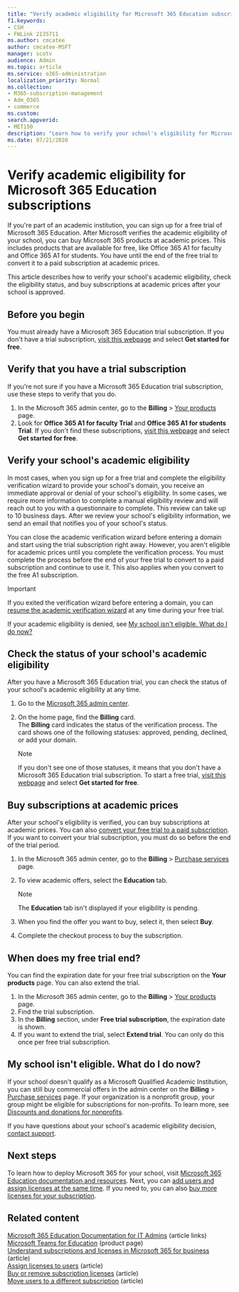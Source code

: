 ```yaml
---
title: "Verify academic eligibility for Microsoft 365 Education subscriptions"
f1.keywords:
- CSH
- FWLink 2135711
ms.author: cmcatee
author: cmcatee-MSFT
manager: scotv
audience: Admin
ms.topic: article
ms.service: o365-administration
localization_priority: Normal
ms.collection:
- M365-subscription-management
- Adm_O365
- commerce
ms.custom: 
search.appverid:
- MET150
description: "Learn how to verify your school's eligibility for Microsoft 365 Education academic pricing."
ms.date: 07/21/2020
---
```


# Verify academic eligibility for Microsoft 365 Education subscriptions

If you're part of an academic institution, you can sign up for a free trial of Microsoft 365 Education. After Microsoft verifies the academic eligibility of your school, you can buy Microsoft 365 products at academic prices. This includes products that are available for free, like Office 365 A1 for faculty and Office 365 A1 for students. You have until the end of the free trial to convert it to a paid subscription at academic prices.

This article describes how to verify your school's academic eligibility, check the eligibility status, and buy subscriptions at academic prices after your school is approved.

## Before you begin

You must already have a Microsoft 365 Education trial subscription. If you don't have a trial subscription, [visit this webpage](https://www.microsoft.com/microsoft-365/academic/compare-office-365-education-plans?activetab=tab%3aprimaryr1) and select **Get started for free**.

## Verify that you have a trial subscription

If you're not sure if you have a Microsoft 365 Education trial subscription, use these steps to verify that you do.

1. In the Microsoft 365 admin center, go to the **Billing** \> <a href="https://go.microsoft.com/fwlink/p/?linkid=842054" target="_blank">Your products</a> page.
2. Look for **Office 365 A1 for faculty Trial** and **Office 365 A1 for students Trial**. If you don't find these subscriptions, [visit this webpage](https://www.microsoft.com/microsoft-365/academic/compare-office-365-education-plans?activetab=tab%3aprimaryr1) and select **Get started for free**.

## Verify your school's academic eligibility

In most cases, when you sign up for a free trial and complete the eligibility verification wizard to provide your school's domain, you receive an immediate approval or denial of your school's eligibility. In some cases, we require more information to complete a manual eligibility review and will reach out to you with a questionnaire to complete. This review can take up to 10 business days. After we review your school's eligibility information, we send an email that notifies you of your school's status.

You can close the academic verification wizard before entering a domain and start using the trial subscription right away. However, you aren't eligible for academic prices until you complete the verification process. You must complete the process before the end of your free trial to convert to a paid subscription and continue to use it. This also applies when you convert to the free A1 subscription.

> [!IMPORTANT]
> If you exited the verification wizard before entering a domain, you can [resume the academic verification wizard](https://go.microsoft.com/fwlink/p/?linkid=2135255) at any time during your free trial.

If your academic eligibility is denied, see [My school isn't eligible. What do I do now?](#my-school-isnt-eligible-what-do-i-do-now)

## Check the status of your school's academic eligibility

After you have a Microsoft 365 Education trial, you can check the status of your school's academic eligibility at any time.

1. Go to the [Microsoft 365 admin center](https://go.microsoft.com/fwlink/p/?linkid=2024339).
2. On the home page, find the **Billing** card.\
    The **Billing** card indicates the status of the verification process. The card shows one of the following statuses: approved, pending, declined, or add your domain.

    > [!NOTE]
    > If you don't see one of those statuses, it means that you don't have a Microsoft 365 Education trial subscription. To start a free trial, [visit this webpage](https://www.microsoft.com/microsoft-365/academic/compare-office-365-education-plans?activetab=tab%3aprimaryr1) and select **Get started for free**.

## Buy subscriptions at academic prices

After your school's eligibility is verified, you can buy subscriptions at academic prices. You can also [convert your free trial to a paid subscription](https://docs.microsoft.com/microsoft-365/commerce/buy-a-subscription-from-your-free-trial). If you want to convert your trial subscription, you must do so before the end of the trial period.

1. In the Microsoft 365 admin center, go to the **Billing** \> <a href="https://go.microsoft.com/fwlink/p/?linkid=868433" target="_blank">Purchase services</a> page.
2. To view academic offers, select the **Education** tab.

    > [!NOTE]
    > The **Education** tab isn't displayed if your eligibility is pending.

3. When you find the offer you want to buy, select it, then select **Buy**.
4. Complete the checkout process to buy the subscription.

## When does my free trial end?

You can find the expiration date for your free trial subscription on the **Your products** page. You can also extend the trial.

1. In the Microsoft 365 admin center, go to the **Billing** \> <a href="https://go.microsoft.com/fwlink/p/?linkid=842054" target="_blank">Your products</a> page.
2. Find the trial subscription.
3. In the **Billing** section, under **Free trial subscription**, the expiration date is shown.
4. If you want to extend the trial, select **Extend trial**. You can only do this once per free trial subscription.

## My school isn't eligible. What do I do now?

If your school doesn't qualify as a Microsoft Qualified Academic Institution, you can still buy commercial offers in the admin center on the **Billing** \> <a href="https://go.microsoft.com/fwlink/p/?linkid=868433" target="_blank">Purchase services</a> page. If your organization is a nonprofit group, your group might be eligible for subscriptions for non-profits. To learn more, see [Discounts and donations for nonprofits](https://www.microsoft.com/nonprofits/eligibility).

If you have questions about your school's academic eligibility decision, [contact support](../../admin/contact-support-for-business-products.md).

## Next steps

To learn how to deploy Microsoft 365 for your school, visit [Microsoft 365 Education documentation and resources](https://docs.microsoft.com/microsoft-365/education/deploy/). Next, you can [add users and assign licenses at the same time](../../admin/add-users/add-users.md). If you need to, you can also [buy more licenses for your subscription](../licenses/buy-licenses.md).

## Related content

[Microsoft 365 Education Documentation for IT Admins](https://docs.microsoft.com/education/itadmins) (article links)\
[Microsoft Teams for Education](https://microsoft.com/education/products/teams/default.aspx) (product page)\
[Understand subscriptions and licenses in Microsoft 365 for business](../licenses/subscriptions-and-licenses.md) (article)\
[Assign licenses to users](../../admin/manage/assign-licenses-to-users.md) (article)\
[Buy or remove subscription licenses](../licenses/buy-licenses.md) (article)\
[Move users to a different subscription](move-users-different-subscription.md) (article)

